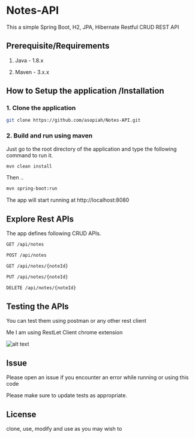 # Notes-API
This a simple Spring Boot, H2, JPA, Hibernate Restful CRUD REST API

## Prerequisite/Requirements
 
1. Java - 1.8.x
 
2. Maven - 3.x.x
 
## How to Setup the application /Installation

### 1. Clone the application
```bash
git clone https://github.com/asopiah/Notes-API.git
```

### 2. Build and run using maven
Just go to the root directory of the application and type the following command to run it.
```bash
mvn clean install
```
Then ..
```bash
mvn spring-boot:run
```
The app will start running at http://localhost:8080
## Explore Rest APIs
The app defines following CRUD APIs.
```bash
GET /api/notes

POST /api/notes

GET /api/notes/{noteId}

PUT /api/notes/{noteId}

DELETE /api/notes/{noteId}
```
## Testing the APIs
You can test them using postman or any other rest client

Me I am using RestLet Client chrome extension

![alt text](https://github.com/asopiah/Images/blob/master/notes_api_testing.gif)

## Issue
Please open an issue if you encounter an error while running or using this code

Please make sure to update tests as appropriate.

## License
clone, use, modify and use as you may wish to
